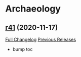 # <DBM> Archaeology

## [r41](https://github.com/DeadlyBossMods/DBM-Archaeology/tree/r41) (2020-11-17)
[Full Changelog](https://github.com/DeadlyBossMods/DBM-Archaeology/compare/r40...r41) [Previous Releases](https://github.com/DeadlyBossMods/DBM-Archaeology/releases)

- bump toc  
